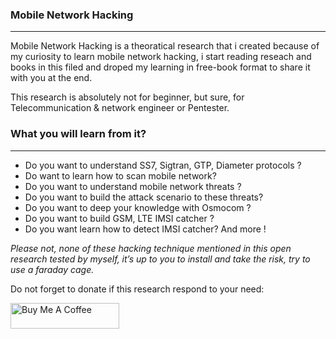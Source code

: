 ### Mobile Network Hacking
-------------------------------------------------------------------------------------------------------------------------------
Mobile Network Hacking is a theoratical research that i created because of my curiosity to learn mobile network hacking, i start reading reseach and books in this filed and droped my learning in free-book format to share it with you at the end.

This research is absolutely not  for  beginner, but sure, for  Telecommunication & network  engineer or Pentester.

### What you will learn from it? 
-------------------------------------------------------------------------------------------------------------------------------
* Do you want to understand SS7, Sigtran, GTP, Diameter protocols ?
* Do want to learn how to scan mobile network?
* Do you want to understand mobile network threats ?
* Do you want to build the attack scenario to these threats?
* Do you want to deep your knowledge with Osmocom ?
* Do you want to build GSM, LTE IMSI catcher ?
* Do you want learn how to detect IMSI catcher? And more !

*Please not, none of these hacking technique mentioned in this open research tested by myself, it’s up to you to install and take the risk, try to use a faraday cage.*

Do not forget to donate if this research respond to your need:

<a href="https://www.buymeacoffee.com/vraihack" target="_blank"><img src="https://cdn.buymeacoffee.com/buttons/default-orange.png" alt="Buy Me A Coffee" height="41" width="174"></a>




